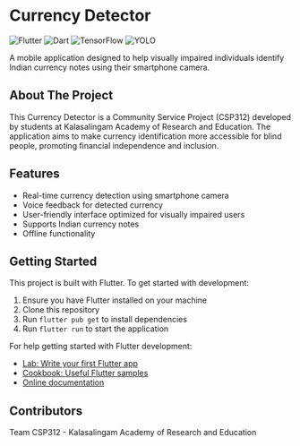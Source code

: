 # Currency Detector

![Flutter](https://img.shields.io/badge/Flutter-%2302569B.svg?style=for-the-badge&logo=Flutter&logoColor=white)
![Dart](https://img.shields.io/badge/dart-%230175C2.svg?style=for-the-badge&logo=dart&logoColor=white)
![TensorFlow](https://img.shields.io/badge/TensorFlow-%23FF6F00.svg?style=for-the-badge&logo=TensorFlow&logoColor=white)
![YOLO](https://img.shields.io/badge/YOLO-00FFFF.svg?style=for-the-badge&logo=YOLO&logoColor=black)

A mobile application designed to help visually impaired individuals identify Indian currency notes using their smartphone camera.

## About The Project

This Currency Detector is a Community Service Project (CSP312) developed by students at Kalasalingam Academy of Research and Education. The application aims to make currency identification more accessible for blind people, promoting financial independence and inclusion.

## Features

- Real-time currency detection using smartphone camera
- Voice feedback for detected currency
- User-friendly interface optimized for visually impaired users
- Supports Indian currency notes
- Offline functionality

## Getting Started

This project is built with Flutter. To get started with development:

1. Ensure you have Flutter installed on your machine
2. Clone this repository
3. Run `flutter pub get` to install dependencies
4. Run `flutter run` to start the application

For help getting started with Flutter development:
- [Lab: Write your first Flutter app](https://docs.flutter.dev/get-started/codelab)
- [Cookbook: Useful Flutter samples](https://docs.flutter.dev/cookbook)
- [Online documentation](https://docs.flutter.dev/)

## Contributors

Team CSP312 - Kalasalingam Academy of Research and Education
